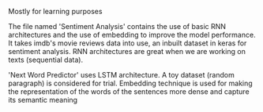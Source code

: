 Mostly for learning purposes


The file named 'Sentiment Analysis' contains the use of basic RNN architectures and the use of embedding to improve the model performance. It takes imdb's movie reviews data into use, an inbuilt dataset in keras for sentiment analysis. RNN architectures are great when we are working on texts (sequential data).

'Next Word Predictor' uses LSTM architecture. A toy dataset (random paragraph) is considered for trial. Embedding technique is used for making the representation of the words of the sentences more dense and capture its semantic meaning
